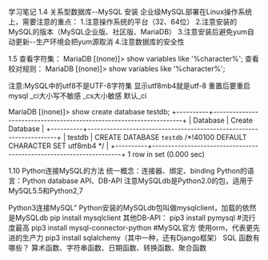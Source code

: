 学习笔记
1.4
关系型数据库--MySQL
    安装
        企业级MySQL部署在Linux操作系统上，需要注意的重点：
            1.注意操作系统的平台（32、64位）
            2.注意安装的MySQL的版本（MySQL企业版、社区版、MariaDB）
            3.注意安装后避免yum自动更新--生产环境会把yum源取消
            4.注意数据库的安全性

1.5 
查看字符集：
    MariaDB [(none)]> show variables like '%character%';
查看校对规则：
    MariaDB [(none)]> show variables like '%character%';

注意:MySQL中的utf8不是UTF-8字符集
显示utf8mb4就是utf-8
重置后要重启mysql
_ci大小写不敏感 _cs大小敏感 默认_ci

MariaDB [(none)]> show create database testdb;
+----------+--------------------------------------------------------------------+
| Database | Create Database                                                    |
+----------+--------------------------------------------------------------------+
| testdb   | CREATE DATABASE `testdb` /*!40100 DEFAULT CHARACTER SET utf8mb4 */ |
+----------+--------------------------------------------------------------------+
1 row in set (0.000 sec)

1.10
Python连接MySQL的方法
    统一概念：连接器、绑定、binding
    Python的语言：Python database API、DB-API
    注意MySQLdb是Python2.0的包，适用于MySQL5.5和Python2,7

Python3连接MySQL”
    Python安装的MySQLdb包叫做mysqlclient，加载的依然是MySQLdb
        pip install mysqlclient
    其他DB-API：
        pip3 install pymysql  #流行度最高
        pip3 install mysql-connector-python #MySQL官方
    使用orm，代表更先进的生产力
        pip3 install sqlalchemy（其中一种，还有Django框架）
SQL 函数有哪些？
    算术函数、字符串函数、日期函数、转换函数、聚合函数
